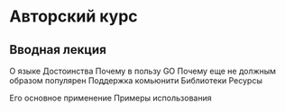 # Авторский курс 
## Вводная лекция


О языке
Достоинства
Почему в пользу GO
Почему еще не должным образом популярен
Поддержка комьюнити
Библиотеки 
Ресурсы

Его основное применение 
Примеры использования
